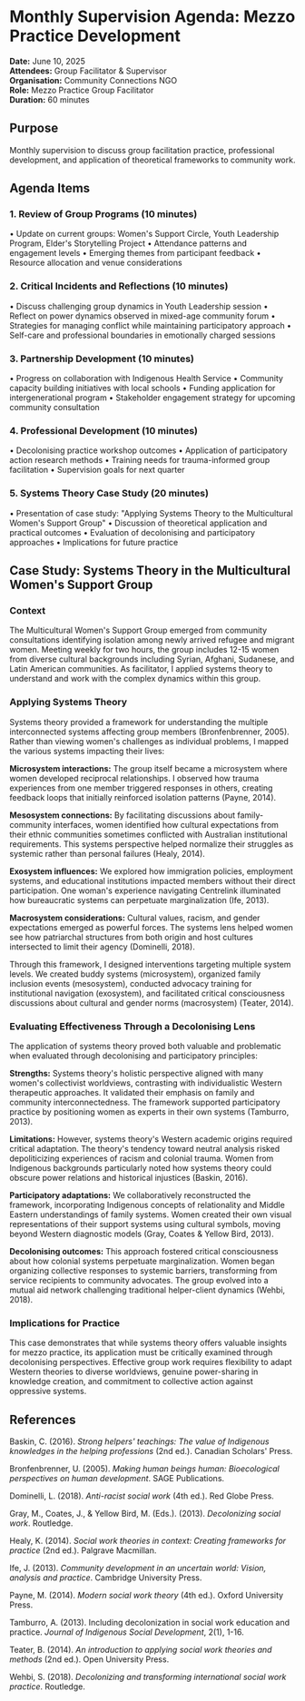 # Monthly Supervision Agenda: Mezzo Practice Development

**Date:** June 10, 2025  
**Attendees:** Group Facilitator & Supervisor  
**Organisation:** Community Connections NGO  
**Role:** Mezzo Practice Group Facilitator  
**Duration:** 60 minutes

## Purpose
Monthly supervision to discuss group facilitation practice, professional development, and application of theoretical frameworks to community work.

## Agenda Items

### 1. Review of Group Programs (10 minutes)
• Update on current groups: Women's Support Circle, Youth Leadership Program, Elder's Storytelling Project
• Attendance patterns and engagement levels
• Emerging themes from participant feedback
• Resource allocation and venue considerations

### 2. Critical Incidents and Reflections (10 minutes)
• Discuss challenging group dynamics in Youth Leadership session
• Reflect on power dynamics observed in mixed-age community forum
• Strategies for managing conflict while maintaining participatory approach
• Self-care and professional boundaries in emotionally charged sessions

### 3. Partnership Development (10 minutes)
• Progress on collaboration with Indigenous Health Service
• Community capacity building initiatives with local schools
• Funding application for intergenerational program
• Stakeholder engagement strategy for upcoming community consultation

### 4. Professional Development (10 minutes)
• Decolonising practice workshop outcomes
• Application of participatory action research methods
• Training needs for trauma-informed group facilitation
• Supervision goals for next quarter

### 5. Systems Theory Case Study (20 minutes)
• Presentation of case study: "Applying Systems Theory to the Multicultural Women's Support Group"
• Discussion of theoretical application and practical outcomes
• Evaluation of decolonising and participatory approaches
• Implications for future practice

## Case Study: Systems Theory in the Multicultural Women's Support Group

### Context
The Multicultural Women's Support Group emerged from community consultations identifying isolation among newly arrived refugee and migrant women. Meeting weekly for two hours, the group includes 12-15 women from diverse cultural backgrounds including Syrian, Afghani, Sudanese, and Latin American communities. As facilitator, I applied systems theory to understand and work with the complex dynamics within this group.

### Applying Systems Theory

Systems theory provided a framework for understanding the multiple interconnected systems affecting group members (Bronfenbrenner, 2005). Rather than viewing women's challenges as individual problems, I mapped the various systems impacting their lives:

**Microsystem interactions:** The group itself became a microsystem where women developed reciprocal relationships. I observed how trauma experiences from one member triggered responses in others, creating feedback loops that initially reinforced isolation patterns (Payne, 2014).

**Mesosystem connections:** By facilitating discussions about family-community interfaces, women identified how cultural expectations from their ethnic communities sometimes conflicted with Australian institutional requirements. This systems perspective helped normalize their struggles as systemic rather than personal failures (Healy, 2014).

**Exosystem influences:** We explored how immigration policies, employment systems, and educational institutions impacted members without their direct participation. One woman's experience navigating Centrelink illuminated how bureaucratic systems can perpetuate marginalization (Ife, 2013).

**Macrosystem considerations:** Cultural values, racism, and gender expectations emerged as powerful forces. The systems lens helped women see how patriarchal structures from both origin and host cultures intersected to limit their agency (Dominelli, 2018).

Through this framework, I designed interventions targeting multiple system levels. We created buddy systems (microsystem), organized family inclusion events (mesosystem), conducted advocacy training for institutional navigation (exosystem), and facilitated critical consciousness discussions about cultural and gender norms (macrosystem) (Teater, 2014).

### Evaluating Effectiveness Through a Decolonising Lens

The application of systems theory proved both valuable and problematic when evaluated through decolonising and participatory principles:

**Strengths:** Systems theory's holistic perspective aligned with many women's collectivist worldviews, contrasting with individualistic Western therapeutic approaches. It validated their emphasis on family and community interconnectedness. The framework supported participatory practice by positioning women as experts in their own systems (Tamburro, 2013).

**Limitations:** However, systems theory's Western academic origins required critical adaptation. The theory's tendency toward neutral analysis risked depoliticizing experiences of racism and colonial trauma. Women from Indigenous backgrounds particularly noted how systems theory could obscure power relations and historical injustices (Baskin, 2016).

**Participatory adaptations:** We collaboratively reconstructed the framework, incorporating Indigenous concepts of relationality and Middle Eastern understandings of family systems. Women created their own visual representations of their support systems using cultural symbols, moving beyond Western diagnostic models (Gray, Coates & Yellow Bird, 2013).

**Decolonising outcomes:** This approach fostered critical consciousness about how colonial systems perpetuate marginalization. Women began organizing collective responses to systemic barriers, transforming from service recipients to community advocates. The group evolved into a mutual aid network challenging traditional helper-client dynamics (Wehbi, 2018).

### Implications for Practice

This case demonstrates that while systems theory offers valuable insights for mezzo practice, its application must be critically examined through decolonising perspectives. Effective group work requires flexibility to adapt Western theories to diverse worldviews, genuine power-sharing in knowledge creation, and commitment to collective action against oppressive systems.

## References

Baskin, C. (2016). *Strong helpers' teachings: The value of Indigenous knowledges in the helping professions* (2nd ed.). Canadian Scholars' Press.

Bronfenbrenner, U. (2005). *Making human beings human: Bioecological perspectives on human development*. SAGE Publications.

Dominelli, L. (2018). *Anti-racist social work* (4th ed.). Red Globe Press.

Gray, M., Coates, J., & Yellow Bird, M. (Eds.). (2013). *Decolonizing social work*. Routledge.

Healy, K. (2014). *Social work theories in context: Creating frameworks for practice* (2nd ed.). Palgrave Macmillan.

Ife, J. (2013). *Community development in an uncertain world: Vision, analysis and practice*. Cambridge University Press.

Payne, M. (2014). *Modern social work theory* (4th ed.). Oxford University Press.

Tamburro, A. (2013). Including decolonization in social work education and practice. *Journal of Indigenous Social Development*, 2(1), 1-16.

Teater, B. (2014). *An introduction to applying social work theories and methods* (2nd ed.). Open University Press.

Wehbi, S. (2018). *Decolonizing and transforming international social work practice*. Routledge.